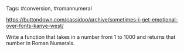 Tags: #conversion, #romannumeral

https://buttondown.com/cassidoo/archive/sometimes-i-get-emotional-over-fonts-kanye-west/

Write a function that takes in a number from 1 to 1000 and returns that number in Roman Numerals.

